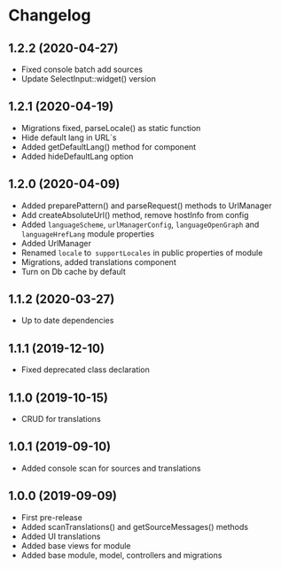 Changelog
=========

## 1.2.2 (2020-04-27)
 * Fixed console batch add sources
 * Update SelectInput::widget() version
 
## 1.2.1 (2020-04-19)
 * Migrations fixed, parseLocale() as static function
 * Hide default lang in URL`s
 * Added getDefaultLang() method for component
 * Added hideDefaultLang option
 
## 1.2.0 (2020-04-09)
 * Added preparePattern() and parseRequest() methods to UrlManager
 * Add createAbsoluteUrl() method, remove hostInfo from config
 * Added `languageScheme`, `urlManagerConfig`, `languageOpenGraph` and `languageHrefLang` module properties
 * Added UrlManager
 * Renamed `locale` to` supportLocales` in public properties of module
 * Migrations, added translations component
 * Turn on Db cache by default

## 1.1.2 (2020-03-27)
 * Up to date dependencies
 
## 1.1.1 (2019-12-10)
 * Fixed deprecated class declaration

## 1.1.0 (2019-10-15)
 * CRUD for translations
 
## 1.0.1 (2019-09-10)
 * Added console scan for sources and translations
 
## 1.0.0 (2019-09-09)
 * First pre-release
 * Added scanTranslations() and getSourceMessages() methods
 * Added UI translations
 * Added base views for module
 * Added base module, model, controllers and migrations


